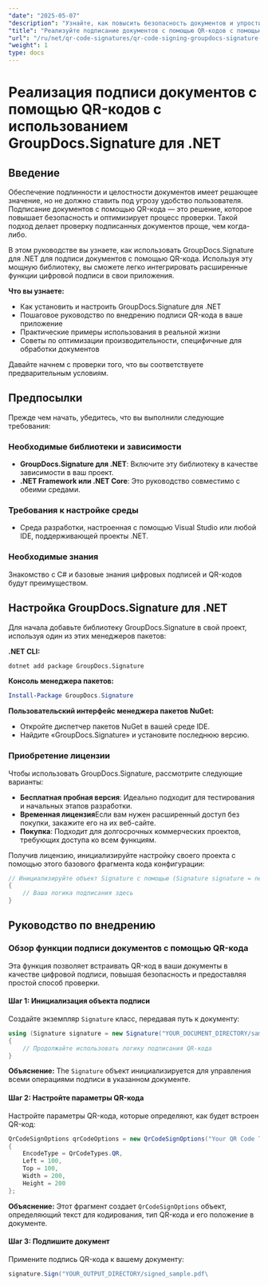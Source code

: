 ```yaml
---
"date": "2025-05-07"
"description": "Узнайте, как повысить безопасность документов и упростить проверку с помощью QR-кода с помощью GroupDocs.Signature для .NET. Следуйте этому пошаговому руководству."
"title": "Реализуйте подписание документов с помощью QR-кодов с помощью GroupDocs.Signature для .NET"
"url": "/ru/net/qr-code-signatures/qr-code-signing-groupdocs-signature-dotnet/"
"weight": 1
type: docs
---
```

# Реализация подписи документов с помощью QR-кодов с использованием GroupDocs.Signature для .NET

## Введение

Обеспечение подлинности и целостности документов имеет решающее значение, но не должно ставить под угрозу удобство пользователя. Подписание документов с помощью QR-кода — это решение, которое повышает безопасность и оптимизирует процесс проверки. Такой подход делает проверку подписанных документов проще, чем когда-либо.

В этом руководстве вы узнаете, как использовать GroupDocs.Signature для .NET для подписи документов с помощью QR-кода. Используя эту мощную библиотеку, вы сможете легко интегрировать расширенные функции цифровой подписи в свои приложения.

**Что вы узнаете:**
- Как установить и настроить GroupDocs.Signature для .NET
- Пошаговое руководство по внедрению подписи QR-кода в ваше приложение
- Практические примеры использования в реальной жизни
- Советы по оптимизации производительности, специфичные для обработки документов

Давайте начнем с проверки того, что вы соответствуете предварительным условиям.

## Предпосылки

Прежде чем начать, убедитесь, что вы выполнили следующие требования:

### Необходимые библиотеки и зависимости

- **GroupDocs.Signature для .NET**: Включите эту библиотеку в качестве зависимости в ваш проект.
- **.NET Framework или .NET Core**: Это руководство совместимо с обеими средами.

### Требования к настройке среды

- Среда разработки, настроенная с помощью Visual Studio или любой IDE, поддерживающей проекты .NET.

### Необходимые знания

Знакомство с C# и базовые знания цифровых подписей и QR-кодов будут преимуществом.

## Настройка GroupDocs.Signature для .NET

Для начала добавьте библиотеку GroupDocs.Signature в свой проект, используя один из этих менеджеров пакетов:

**.NET CLI:**
```bash
dotnet add package GroupDocs.Signature
```

**Консоль менеджера пакетов:**
```powershell
Install-Package GroupDocs.Signature
```

**Пользовательский интерфейс менеджера пакетов NuGet:**
- Откройте диспетчер пакетов NuGet в вашей среде IDE.
- Найдите «GroupDocs.Signature» и установите последнюю версию.

### Приобретение лицензии

Чтобы использовать GroupDocs.Signature, рассмотрите следующие варианты:

- **Бесплатная пробная версия**: Идеально подходит для тестирования и начальных этапов разработки.
- **Временная лицензия**Если вам нужен расширенный доступ без покупки, закажите его на их веб-сайте.
- **Покупка**: Подходит для долгосрочных коммерческих проектов, требующих доступа ко всем функциям.

Получив лицензию, инициализируйте настройку своего проекта с помощью этого базового фрагмента кода конфигурации:

```csharp
// Инициализируйте объект Signature с помощью (Signature signature = new Signature("sample.pdf"))
{
    // Ваша логика подписания здесь
}
```

## Руководство по внедрению

### Обзор функции подписи документов с помощью QR-кода

Эта функция позволяет встраивать QR-код в ваши документы в качестве цифровой подписи, повышая безопасность и предоставляя простой способ проверки.

#### Шаг 1: Инициализация объекта подписи

Создайте экземпляр `Signature` класс, передавая путь к документу:

```csharp
using (Signature signature = new Signature("YOUR_DOCUMENT_DIRECTORY/sample.pdf"))
{
    // Продолжайте использовать логику подписания QR-кода
}
```
**Объяснение:** The `Signature` объект инициализируется для управления всеми операциями подписи в указанном документе.

#### Шаг 2: Настройте параметры QR-кода

Настройте параметры QR-кода, которые определяют, как будет встроен QR-код:

```csharp
QrCodeSignOptions qrCodeOptions = new QrCodeSignOptions("Your QR Code Text")
{
    EncodeType = QrCodeTypes.QR,
    Left = 100,
    Top = 100,
    Width = 200,
    Height = 200
};
```
**Объяснение:** Этот фрагмент создает `QrCodeSignOptions` объект, определяющий текст для кодирования, тип QR-кода и его положение в документе.

#### Шаг 3: Подпишите документ

Примените подпись QR-кода к вашему документу:

```csharp
signature.Sign("YOUR_OUTPUT_DIRECTORY/signed_sample.pdf\